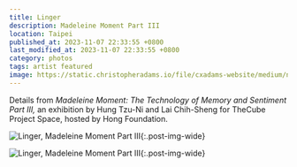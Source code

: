 ```yaml
---
title: Linger
description: Madeleine Moment Part III
location: Taipei
published_at: 2023-11-07 22:33:55 +0800
last_modified_at: 2023-11-07 22:33:55 +0800
category: photos
tags: artist featured
image: https://static.christopheradams.io/file/cxadams-website/medium/nextcloud/Photos/Albums/2023/20231006-1350_Taipei_HongFoundation/20231006-1350_Taipei_HongFoundation_L1000545-0.jpg
---
```


Details from *Madeleine Moment: The Technology of Memory and Sentiment Part III,*
an exhibition by Hung Tzu-Ni and Lai Chih-Sheng for TheCube Project Space,
hosted by Hong Foundation.

![Linger, Madeleine Moment Part III](https://static.christopheradams.io/file/cxadams-website/medium/nextcloud/Photos/Albums/2023/20231006-1350_Taipei_HongFoundation/20231006-1350_Taipei_HongFoundation_L1000541-0.jpg){:.post-img-wide}

![Linger, Madeleine Moment Part III](https://static.christopheradams.io/file/cxadams-website/medium/nextcloud/Photos/Albums/2023/20231006-1350_Taipei_HongFoundation/20231006-1350_Taipei_HongFoundation_L1000549-0.jpg){:.post-img-wide}
